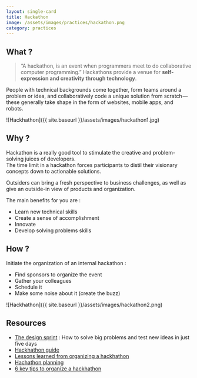 ```yaml
---
layout: single-card
title: Hackathon
image: /assets/images/practices/hackathon.png
category: practices
---
```



## What ?
> “A hackathon, is an event when programmers meet to do collaborative computer programming.”
Hackathons provide a venue for **self-expression and creativity through technology**.  

People with technical backgrounds come together, form teams around a problem or idea, and collaboratively code a unique solution from scratch — these generally take shape in the form of websites, mobile apps, and robots.

![Hackhathon]({{ site.baseurl }}/assets/images/hackathon1.jpg)

## Why ?
Hackathon is a really good tool to stimulate the creative and problem-solving juices of developers.  
The time limit in a hackathon forces participants to distil their visionary concepts down to actionable solutions.

Outsiders can bring a fresh perspective to business challenges, as well as give an outside-in view of products and organization.

The main benefits for you are :
* Learn new technical skills
* Create a sense of accomplishment
* Innovate
* Develop solving problems skills

## How ?
Initiate the organization of an internal hackathon :
* Find sponsors to organize the event
* Gather your colleagues
* Schedule it
* Make some noise about it (create the buzz)

![Hackhathon]({{ site.baseurl }}/assets/images/hackathon2.png)

## Resources
* [The design sprint](http://www.gv.com/sprint/) : How to solve big problems and test new ideas in just five days
* [Hackhathon guide](https://hackathon.guide/)
* [Lessons learned from organizing a hackhathon](https://thenextweb.com/entrepreneur/2015/09/27/7-lessons-learned-from-organizing-a-hackathon/)
* [Hachathon planning](https://techcrunch.com/2012/03/31/hackathon-planning/)
* [6 key tips to organize a hackhathon](https://www.techrepublic.com/article/how-to-organize-a-hackathon-6-key-tips/)

